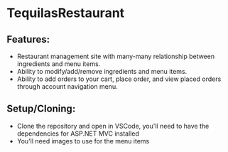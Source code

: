 # TequilasRestaurant
## Features:
- Restaurant management site with many-many relationship between ingredients and menu items.
- Ability to modify/add/remove ingredients and menu items.
- Ability to add orders to your cart, place order, and view placed orders through account navigation menu.

## Setup/Cloning:
- Clone the repository and open in VSCode, you'll need to have the dependencies for ASP.NET MVC installed
- You'll need images to use for the menu items
